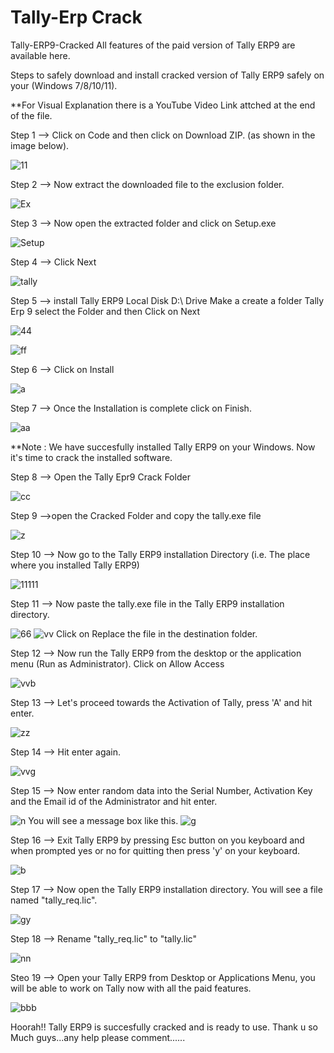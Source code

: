 # Tally-Erp Crack
Tally-ERP9-Cracked
All features of the paid version of Tally ERP9 are available here.

Steps to safely download and install cracked version of Tally ERP9 safely on your (Windows 7/8/10/11).

**For Visual Explanation there is a YouTube Video Link attched at the end of the file.

Step 1 --> Click on Code and then click on Download ZIP. (as shown in the image below).

![11](https://user-images.githubusercontent.com/81308548/204459983-8d194521-91d2-4541-8a6a-8c0941b18af1.PNG)

Step 2 --> Now extract the downloaded file to the exclusion folder.

![Ex](https://user-images.githubusercontent.com/81308548/204460941-3a76a392-c0f2-4858-8d2a-364d07058c5c.PNG)

Step 3 --> Now open the extracted folder and click on Setup.exe

![Setup](https://user-images.githubusercontent.com/81308548/204461196-16253d46-1815-43f5-940e-21d5ec71e836.PNG)

Step 4 --> Click Next

![tally](https://user-images.githubusercontent.com/81308548/204461326-551db035-ec8a-45fd-91b7-8681d5cf4299.png)

Step 5 --> install Tally ERP9 Local Disk D:\ Drive Make a create a folder Tally Erp 9 select the Folder and then Click on Next

![44](https://user-images.githubusercontent.com/81308548/204462011-e00eecc1-b62f-4611-bf85-65fce8629af7.PNG)

![ff](https://user-images.githubusercontent.com/81308548/204462065-a19c2883-80b6-455d-b7fa-77889be67fd2.png)

Step 6 --> Click on Install

![a](https://user-images.githubusercontent.com/81308548/204462197-a345490f-e557-4663-85dc-55a916bcba46.png)

Step 7 --> Once the Installation is complete click on Finish.

![aa](https://user-images.githubusercontent.com/81308548/204462531-3b4286ac-f143-497d-a5e2-98e038fe86db.png)

**Note : We have succesfully installed Tally ERP9 on your Windows. 
Now it's time to crack the installed software.

Step 8 --> Open the Tally Epr9 Crack Folder

![cc](https://user-images.githubusercontent.com/81308548/204463808-3c91fdbd-d76e-492b-885d-5308cdad5461.PNG)

Step 9 -->open the Cracked Folder and copy the tally.exe file

![z](https://user-images.githubusercontent.com/81308548/204464143-24d15e58-d394-4341-a44e-0505bd92227b.png)

Step 10 --> Now go to the Tally ERP9 installation Directory (i.e. The place where you installed Tally ERP9)

![11111](https://user-images.githubusercontent.com/81308548/204464638-e3ab8767-1cbb-482e-916e-7a40435ba9b5.PNG)

Step 11 --> Now paste the tally.exe file  in the Tally ERP9 installation directory.

![66](https://user-images.githubusercontent.com/81308548/204465030-1bf2960b-c96e-4c99-8a59-68f8af66574a.PNG)
![vv](https://user-images.githubusercontent.com/81308548/204465195-cde1c5e7-e19d-4bde-bce8-eac366ab50a6.PNG)
Click on Replace the file in the destination folder.

Step 12 --> Now run the Tally ERP9 from the desktop or the application menu (Run as Administrator). Click on Allow Access

![vvb](https://user-images.githubusercontent.com/81308548/204465414-c240ddd3-0480-4e5e-ad50-4b3f2d855833.png)

Step 13 --> Let's proceed towards the Activation of Tally, press 'A' and hit enter.

![zz](https://user-images.githubusercontent.com/81308548/204465556-fac041d8-d68d-48ed-bf2b-314edcfd87ac.png)

Step 14 --> Hit enter again.

![vvg](https://user-images.githubusercontent.com/81308548/204465733-05c31670-ab04-4477-8558-06f03d9add72.png)

Step 15 --> Now enter random data into the Serial Number, Activation Key and the Email id of the Administrator and hit enter.

![n](https://user-images.githubusercontent.com/81308548/204465870-5003487b-f7ed-4c48-880e-8ebc23d79973.png)
You will see a message box like this.
![g](https://user-images.githubusercontent.com/81308548/204465958-7f1b3e21-0c4b-40a9-8381-694d77291b8a.png)

Step 16 --> Exit Tally ERP9 by pressing Esc button on you keyboard and when prompted yes or no for quitting then press 'y' on your keyboard.

![b](https://user-images.githubusercontent.com/81308548/204466075-ffa8e9e0-cb5c-4d30-b9f4-613fa2c14c90.png)

Step 17 --> Now open the Tally ERP9 installation directory. You will see a file named "tally_req.lic".

![gy](https://user-images.githubusercontent.com/81308548/204466191-245ddfa1-cf73-46ea-b3b7-7f59eb46bb59.png)

Step 18 --> Rename "tally_req.lic" to "tally.lic"

![nn](https://user-images.githubusercontent.com/81308548/204466260-9fe675e3-0ee9-4267-86cf-711d3561a6ad.png)

Steo 19 --> Open your Tally ERP9 from Desktop or Applications Menu, you will be able to work on Tally now with all the paid features.

![bbb](https://user-images.githubusercontent.com/81308548/204466382-e398137c-58e5-4b90-b0d8-9fc400430cc3.png)

Hoorah!! Tally ERP9 is succesfully cracked and is ready to use.
Thank u so Much guys...any help please comment......


